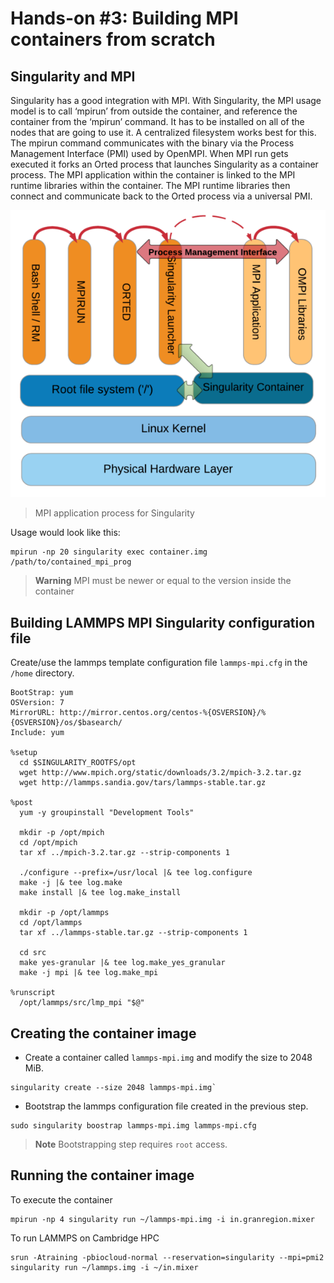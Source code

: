 # Hands-on #3: Building MPI containers from scratch

## Singularity and MPI
Singularity has a good integration with MPI. With Singularity, the MPI usage model is to call ‘mpirun’ from outside the container, and reference the container from the ‘mpirun’ command. It has to be installed on all of the nodes that are going to use it. A centralized filesystem works best for this. The mpirun command communicates with the binary via the Process Management Interface (PMI) used by OpenMPI. When MPI run gets executed it forks an Orted process that launches Singularity as a container process. The MPI application within the container is linked to the MPI runtime libraries within the container. The MPI runtime libraries then connect and communicate back to the Orted process via a universal PMI.

![Singularity MPI application process](singularity-mpi.png)
> MPI application process for Singularity

Usage would look like this:

```shell
mpirun -np 20 singularity exec container.img /path/to/contained_mpi_prog
```

> **Warning** MPI must be newer or equal to the version inside the container

## Building LAMMPS MPI Singularity configuration file

Create/use the lammps template configuration file `lammps-mpi.cfg` in the `/home` directory.

```shell
BootStrap: yum
OSVersion: 7
MirrorURL: http://mirror.centos.org/centos-%{OSVERSION}/%{OSVERSION}/os/$basearch/
Include: yum

%setup
  cd $SINGULARITY_ROOTFS/opt
  wget http://www.mpich.org/static/downloads/3.2/mpich-3.2.tar.gz
  wget http://lammps.sandia.gov/tars/lammps-stable.tar.gz
  
%post
  yum -y groupinstall "Development Tools"

  mkdir -p /opt/mpich
  cd /opt/mpich
  tar xf ../mpich-3.2.tar.gz --strip-components 1

  ./configure --prefix=/usr/local |& tee log.configure
  make -j |& tee log.make
  make install |& tee log.make_install

  mkdir -p /opt/lammps
  cd /opt/lammps
  tar xf ../lammps-stable.tar.gz --strip-components 1

  cd src
  make yes-granular |& tee log.make_yes_granular
  make -j mpi |& tee log.make_mpi

%runscript
  /opt/lammps/src/lmp_mpi "$@"
```

## Creating the container image

* Create a container called `lammps-mpi.img` and modify the size to 2048 MiB.

```
singularity create --size 2048 lammps-mpi.img`
```

* Bootstrap the lammps configuration file created in the previous step.

```
sudo singularity boostrap lammps-mpi.img lammps-mpi.cfg
```
> **Note** Bootstrapping step requires `root` access.

## Running the container image

To execute the container 

```
mpirun -np 4 singularity run ~/lammps-mpi.img -i in.granregion.mixer
```

To run LAMMPS on Cambridge HPC

```shell
srun -Atraining -pbiocloud-normal --reservation=singularity --mpi=pmi2 singularity run ~/lammps.img -i ~/in.mixer
```
